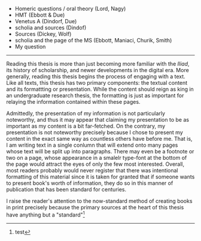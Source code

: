 - Homeric questions / oral theory (Lord, Nagy)
- HMT (Ebbott & Due)
- Venetus A (Dindorf, Due)
- scholia and sources (Dindof)
- Sources (Dickey, Wolf)
- scholia and the page of the MS (Ebbott, Maniaci, Churik, Smith) 
- My question

---

Reading this thesis is more than just becoming more familiar with the *Iliad*, its history of scholarship, and newer developments in the digital era. More generally, reading this thesis begins the process of engaging with a text. Like all texts, this thesis has two primary components: the textual content and its formattting or presentation. While the content should reign as king in an undergraduate research thesis, the formatting is just as important for relaying the information contained within these pages. 

Admittedly, the presentation of my information is not particularly noteworthy, and thus it may appear that claiming my presentation to be as important as my content is a bit far-fetched. On the contrary, my presentation is not noteworthy precisely because I chose to present my content in the exact same way as countless others have before me. That is, I am writing text in a single conlumn that will extend onto many pages whose text will be split up into paragraphs. There may even be a footnote or two on a page, whose appearance in a smalelr type-font at the bottom of the page would attract the eyes of only the few most interested. Overall, most readers probably would never register that there was intentional formatting of this material since it is taken for granted that if someone wants to present book's worth of information, they do so in this manner of publication that has been standard for centuries.

I raise the reader's attention to the now-standard method of creating books in print precisely because the primary sources at the heart of this thesis have anything but a "standard"[^test]

[^test]: test
